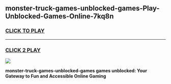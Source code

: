 
## monster-truck-games-unblocked-games-Play-Unblocked-Games-Online-7kq8n
<h3>
<a href="https://premium76.site?title=monster-truck-games-unblocked-games&ref=25A">CLICK TO PLAY</a></h3>
<hr>

<h3>
<a href="https://premium76.site?title=monster-truck-games-unblocked-games&ref=25A">CLICK 2 PLAY</a>
  
</h3>

<a href="https://premium76.site?title=monster-truck-games-unblocked-games&ref=25A"><img src="https://clearcache.store/games.png"></a>


**monster-truck-games-unblocked-games games unblocked: Your Gateway to Fun and Accessible Online Gaming**
